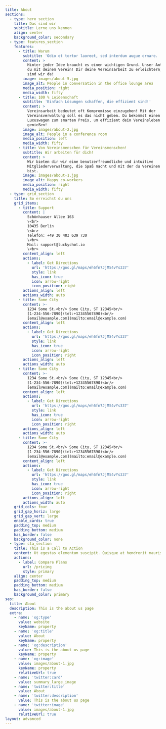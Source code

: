 ```yaml
---
title: About
sections:
  - type: hero_section
    title: Das sind wir
    subtitle: Lerne uns kennen
    align: center
    background_color: secondary
  - type: features_section
    features:
      - title: Warum
        subtitle: 'Odio et tortor laoreet, sed interdum augue ornare. '
        content: >
          Hinter jeder Idee braucht es einen wichtigen Grund. Unser Antrieb bist
          du mit deinem Verein! Dir deine Vereinsarbeit zu erleichtern, dafür
          sind wir da!
        image: images/about-5.jpg
        image_alt: People in conversation in the office lounge area
        media_position: right
        media_width: fifty
      - title: 100 % Leidenschaft
        subtitle: 'Einfach Lösungen schaffen, die effizient sind!'
        content: >
          Vereinsarbeit bedeutet oft Kompromisse einzugehen! Mit der
          Vereinsverwaltung soll es das nicht geben. Du bekommst einen absoluten
          Luxuswagen zum smarten Preis, um effizient dein Vereinsleben zu
          genießen!
        image: images/about-2.jpg
        image_alt: People in a conference room
        media_position: left
        media_width: fifty
      - title: Von Vereinsmenschen für Vereinsmenschen!
        subtitle: Wir arbeiten für dich!
        content: >
          Wir bieten dir wir eine benutzerfreundliche und intuitive
          Mitgliederverwaltung, die Spaß macht und mit der du Vereinen voraus
          bist. 
        image: images/about-1.jpg
        image_alt: Happy co-workers
        media_position: right
        media_width: fifty
  - type: grid_section
    title: So erreichst du uns
    grid_items:
      - title: Support
        content: |
          Schönhauser Allee 163
          \<br>
          10435 Berlin
          \<br>
          Telefon: +49 30 403 639 730
          \<br>
          Mail: support@luckyshot.io
          \<br>
        content_align: left
        actions:
          - label: Get Directions
            url: 'https://goo.gl/maps/eh6fn7JjMS4vYs337'
            style: link
            has_icon: true
            icon: arrow-right
            icon_position: right
        actions_align: left
        actions_width: auto
      - title: Some City
        content: >-
          1234 Some St.<br/> Some City, ST 12345<br/>
          [1-234-556-7890](tel:+12345567890)<br/>
          [email@example.com](mailto:email@example.com)
        content_align: left
        actions:
          - label: Get Directions
            url: 'https://goo.gl/maps/eh6fn7JjMS4vYs337'
            style: link
            has_icon: true
            icon: arrow-right
            icon_position: right
        actions_align: left
        actions_width: auto
      - title: Some City
        content: >-
          1234 Some St.<br/> Some City, ST 12345<br/>
          [1-234-556-7890](tel:+12345567890)<br/>
          [email@example.com](mailto:email@example.com)
        content_align: left
        actions:
          - label: Get Directions
            url: 'https://goo.gl/maps/eh6fn7JjMS4vYs337'
            style: link
            has_icon: true
            icon: arrow-right
            icon_position: right
        actions_align: left
        actions_width: auto
      - title: Some City
        content: >-
          1234 Some St.<br/> Some City, ST 12345<br/>
          [1-234-556-7890](tel:+12345567890)<br/>
          [email@example.com](mailto:email@example.com)
        content_align: left
        actions:
          - label: Get Directions
            url: 'https://goo.gl/maps/eh6fn7JjMS4vYs337'
            style: link
            has_icon: true
            icon: arrow-right
            icon_position: right
        actions_align: left
        actions_width: auto
    grid_cols: four
    grid_gap_horiz: large
    grid_gap_vert: large
    enable_cards: true
    padding_top: medium
    padding_bottom: medium
    has_border: false
    background_color: none
  - type: cta_section
    title: This is a Call to Action
    content: Ut egestas elementum suscipit. Quisque at hendrerit mauris.
    actions:
      - label: Compare Plans
        url: /pricing
        style: primary
    align: center
    padding_top: medium
    padding_bottom: medium
    has_border: false
    background_color: primary
seo:
  title: About
  description: This is the about us page
  extra:
    - name: 'og:type'
      value: website
      keyName: property
    - name: 'og:title'
      value: About
      keyName: property
    - name: 'og:description'
      value: This is the about us page
      keyName: property
    - name: 'og:image'
      value: images/about-1.jpg
      keyName: property
      relativeUrl: true
    - name: 'twitter:card'
      value: summary_large_image
    - name: 'twitter:title'
      value: About
    - name: 'twitter:description'
      value: This is the about us page
    - name: 'twitter:image'
      value: images/about-1.jpg
      relativeUrl: true
layout: advanced
---
```

